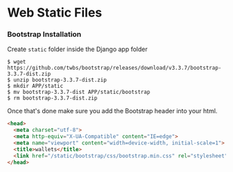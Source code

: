 Web Static Files
================

### Bootstrap Installation

Create `static` folder inside the Django app folder

```shell
$ wget https://github.com/twbs/bootstrap/releases/download/v3.3.7/bootstrap-3.3.7-dist.zip
$ unzip bootstrap-3.3.7-dist.zip
$ mkdir APP/static
$ mv bootstrap-3.3.7-dist APP/static/bootstrap
$ rm bootstrap-3.3.7-dist.zip
```

Once that's done make sure you add the Bootstrap header into your html.

```html
<head>
  <meta charset="utf-8">
  <meta http-equiv="X-UA-Compatible" content="IE=edge">
  <meta name="viewport" content="width=device-width, initial-scale=1">
  <title>wallets</title>
  <link href="/static/bootstrap/css/bootstrap.min.css" rel="stylesheet">
</head>
```
 
